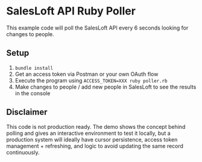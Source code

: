 # SalesLoft API Ruby Poller

This example code will poll the SalesLoft API every 6 seconds looking for changes to people.

## Setup

1. `bundle install`
2. Get an access token via Postman or your own OAuth flow
3. Execute the program using `ACCESS_TOKEN=XXX ruby poller.rb`
4. Make changes to people / add new people in SalesLoft to see the results in the console

## Disclaimer

This code is not production ready. The demo shows the concept behind polling and gives an interactive environment to 
test it locally, but a production system will ideally have cursor persistence, access token management + refreshing,
and logic to avoid updating the same record continuously.
